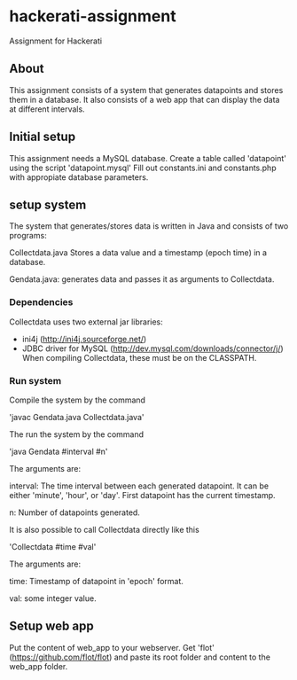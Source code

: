 hackerati-assignment
====================

Assignment for Hackerati

## About ##
This assignment consists of a system that generates datapoints and stores them in a database. It also consists of a web app that can display the data at different intervals. 

## Initial setup ##
This assignment needs a MySQL database. 
Create a table called 'datapoint' using the script 'datapoint.mysql'
Fill out constants.ini and constants.php with appropiate database parameters. 


## setup system ##
The system that generates/stores data is written in Java and consists of two programs: 

Collectdata.java
Stores a data value and a timestamp (epoch time) in a database. 

Gendata.java: 
generates data and passes it as arguments to Collectdata. 

### Dependencies ###
Collectdata uses two external jar libraries: 
- ini4j (http://ini4j.sourceforge.net/)
- JDBC driver for MySQL (http://dev.mysql.com/downloads/connector/j/)
When compiling Collectdata, these must be on the CLASSPATH. 

### Run system ###
Compile the system by the command 

'javac Gendata.java Collectdata.java' 

The run the system by the command 

'java Gendata #interval #n'

The arguments are: 

interval: The time interval between each generated datapoint. It can be either 'minute', 'hour', or 'day'. First datapoint has the current timestamp. 

n: Number of datapoints generated. 

It is also possible to call Collectdata directly like this 

'Collectdata #time #val'

The arguments are: 

time: Timestamp of datapoint in 'epoch' format. 

val: some integer value. 

## Setup web app ##
Put the content of web_app to your webserver. 
Get 'flot' (https://github.com/flot/flot) and paste its root folder and content to the web_app folder. 